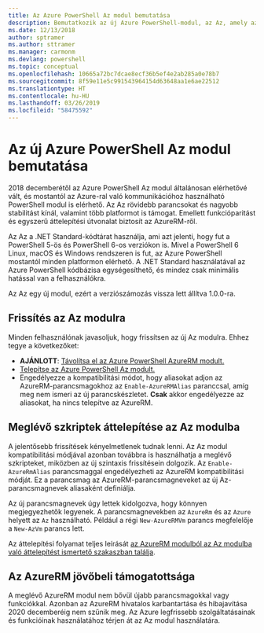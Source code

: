 ```yaml
---
title: Az Azure PowerShell Az modul bemutatása
description: Bemutatkozik az új Azure PowerShell-modul, az Az, amely az AzureRM modult váltja le.
ms.date: 12/13/2018
author: sptramer
ms.author: sttramer
ms.manager: carmonm
ms.devlang: powershell
ms.topic: conceptual
ms.openlocfilehash: 10665a72bc7dcae8ecf36b5ef4e2ab285a0e78b7
ms.sourcegitcommit: 8f59e11e5c991543964154d63648aa1e6ae22512
ms.translationtype: HT
ms.contentlocale: hu-HU
ms.lasthandoff: 03/26/2019
ms.locfileid: "58475592"
---
```

# <a name="introducing-the-new-azure-powershell-az-module"></a>Az új Azure PowerShell Az modul bemutatása

2018 decemberétől az Azure PowerShell Az modul általánosan elérhetővé vált, és mostantól az Azure-ral való kommunikációhoz használható PowerShell modul is elérhető. Az Az rövidebb parancsokat és nagyobb stabilitást kínál, valamint több platformot is támogat. Emellett funkcióparitást és egyszerű áttelepítési útvonalat biztosít az AzureRM-ről.

Az Az a .NET Standard-kódtárat használja, ami azt jelenti, hogy fut a PowerShell 5-ös és PowerShell 6-os verziókon is.
Mivel a PowerShell 6 Linux, macOS és Windows rendszeren is fut, az Azure PowerShell mostantól minden platformon elérhető.
A .NET Standard használatával az Azure PowerShell kódbázisa egységesíthető, és mindez csak minimális hatással van a felhasználókra.

Az Az egy új modul, ezért a verziószámozás vissza lett állítva 1.0.0-ra.

## <a name="upgrade-to-az"></a>Frissítés az Az modulra

Minden felhasználónak javasoljuk, hogy frissítsen az új Az modulra. Ehhez tegye a következőket:

* __AJÁNLOTT__: [Távolítsa el az Azure PowerShell AzureRM modult.](/powershell/azure/uninstall-az-ps#uninstall-the-azurerm-module)
* [Telepítse az Azure PowerShell Az modult.](/powershell/azure/install-az-ps)
* Engedélyezze a kompatibilitási módot, hogy aliasokat adjon az AzureRM-parancsmagokhoz az `Enable-AzureRMAlias` paranccsal, amíg meg nem ismeri az új parancskészletet. __Csak__ akkor engedélyezze az aliasokat, ha nincs telepítve az AzureRM.

## <a name="migrate-existing-scripts-to-az"></a>Meglévő szkriptek áttelepítése az Az modulba

A jelentősebb frissítések kényelmetlenek tudnak lenni. Az Az modul kompatibilitási módjával azonban továbbra is használhatja a meglévő szkripteket, miközben az új szintaxis frissítésein dolgozik. Az `Enable-AzureRmAlias` parancsmaggal engedélyezheti az AzureRM kompatibilitási módját. Ez a parancsmag az AzureRM-parancsmagneveket az új Az-parancsmagnevek aliasaként definiálja.

Az új parancsmagnevek úgy lettek kidolgozva, hogy könnyen megjegyezhetők legyenek. A parancsmagnevekben az `AzureRm` és az `Azure` helyett az `Az` használható. Például a régi `New-AzureRMVm` parancs megfelelője a `New-AzVm` parancs lett.

Az áttelepítési folyamat teljes leírását [az AzureRM modulból az Az modulba való áttelepítést ismertető szakaszban találja](migrate-from-azurerm-to-az.md).

## <a name="the-future-of-support-for-azurerm"></a>Az AzureRM jövőbeli támogatottsága

A meglévő AzureRM modul nem bővül újabb parancsmagokkal vagy funkciókkal. Azonban az AzureRM hivatalos karbantartása és hibajavítása 2020 decemberéig nem szűnik meg. Az Azure legfrissebb szolgáltatásainak és funkcióinak használatához térjen át az Az modul használatára.
